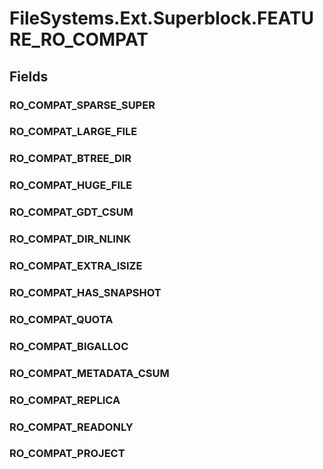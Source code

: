 ﻿


# FileSystems.Ext.Superblock.FEATURE_RO_COMPAT

## Fields

### RO_COMPAT_SPARSE_SUPER

### RO_COMPAT_LARGE_FILE

### RO_COMPAT_BTREE_DIR

### RO_COMPAT_HUGE_FILE

### RO_COMPAT_GDT_CSUM

### RO_COMPAT_DIR_NLINK

### RO_COMPAT_EXTRA_ISIZE

### RO_COMPAT_HAS_SNAPSHOT

### RO_COMPAT_QUOTA

### RO_COMPAT_BIGALLOC

### RO_COMPAT_METADATA_CSUM

### RO_COMPAT_REPLICA

### RO_COMPAT_READONLY

### RO_COMPAT_PROJECT
